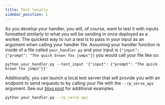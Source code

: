 ```yaml
---
title: Test locally
sidebar_position: 1
---
```


As you develop your handler, you will, of course, want to test it with inputs formatted similarly to what you will be sending in once deployed as a worker. The quickest way to run a test is to pass in your input as an argument when calling your handler file. Assuming your handler function is inside of a file called `your_handler.py` and your input is `{"input": {"prompt": "The quick brown fox jumps"}}` you would call your file like so:

```curl
python your_handler.py --test_input '{"input": {"prompt": "The quick brown fox jumps"}}'
```

Additionally, you can launch a local test server that will provide you with an endpoint to send requests to by calling your file with the `--rp_serve_api` argument. See our [blog post](https://blog.runpod.io/workers-local-api-server-introduced-with-runpod-python-0-9-13/) for additional examples.

```bash
python your_handler.py --rp_serve_api
```
